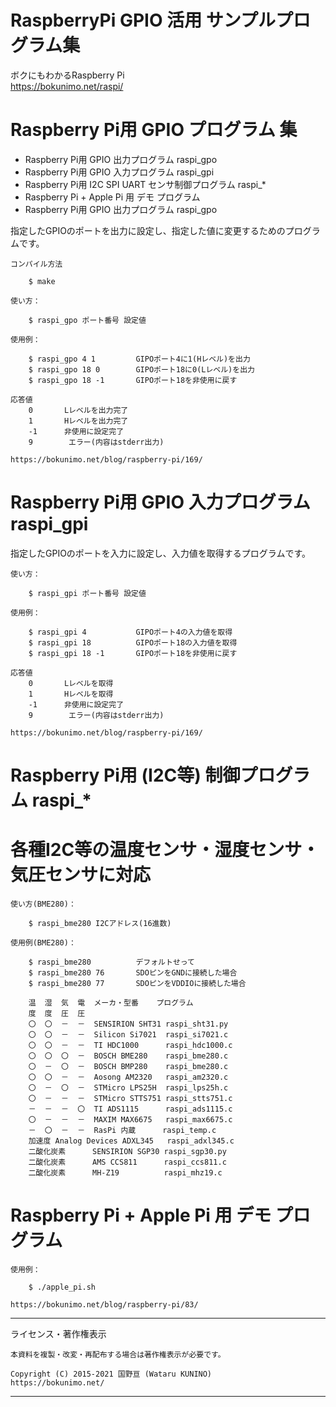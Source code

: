 # RaspberryPi GPIO 活用 サンプルプログラム集

ボクにもわかるRaspberry Pi  
	https://bokunimo.net/raspi/

# Raspberry Pi用 GPIO プログラム 集
- Raspberry Pi用 GPIO 出力プログラム raspi_gpo
- Raspberry Pi用 GPIO 入力プログラム raspi_gpi
- Raspberry Pi用 I2C SPI UART センサ制御プログラム raspi_*
- Raspberry Pi + Apple Pi 用 デモ プログラム
- Raspberry Pi用 GPIO 出力プログラム  raspi_gpo

指定したGPIOのポートを出力に設定し、指定した値に変更するためのプログラムです。

    コンパイル方法

        $ make

    使い方：

        $ raspi_gpo ポート番号 設定値

    使用例：

        $ raspi_gpo 4 1         GIPOポート4に1(Hレベル)を出力
        $ raspi_gpo 18 0        GIPOポート18に0(Lレベル)を出力
        $ raspi_gpo 18 -1       GIPOポート18を非使用に戻す

    応答値
        0       Lレベルを出力完了
        1       Hレベルを出力完了
        -1      非使用に設定完了
        9        エラー(内容はstderr出力)

    https://bokunimo.net/blog/raspberry-pi/169/

# Raspberry Pi用 GPIO 入力プログラム  raspi_gpi

指定したGPIOのポートを入力に設定し、入力値を取得するプログラムです。

    使い方：

        $ raspi_gpi ポート番号 設定値

    使用例：

        $ raspi_gpi 4           GIPOポート4の入力値を取得
        $ raspi_gpi 18          GIPOポート18の入力値を取得
        $ raspi_gpi 18 -1       GIPOポート18を非使用に戻す

    応答値
        0       Lレベルを取得
        1       Hレベルを取得
        -1      非使用に設定完了
        9        エラー(内容はstderr出力)

    https://bokunimo.net/blog/raspberry-pi/169/

# Raspberry Pi用 (I2C等) 制御プログラム  raspi_*
# 各種I2C等の温度センサ・湿度センサ・気圧センサに対応

    使い方(BME280)：

        $ raspi_bme280 I2Cアドレス(16進数)

    使用例(BME280)：

        $ raspi_bme280          デフォルトせって
        $ raspi_bme280 76       SDOピンをGNDに接続した場合
        $ raspi_bme280 77       SDOピンをVDDIOに接続した場合

	    温  湿  気  電  メーカ・型番    プログラム
	    度  度  圧  圧
	    〇  〇  －  －  SENSIRION SHT31 raspi_sht31.py
	    〇  〇  －  －  Silicon Si7021  raspi_si7021.c
	    〇  〇  －  －  TI HDC1000      raspi_hdc1000.c 
	    〇  〇  〇  －  BOSCH BME280    raspi_bme280.c 
	    〇  －  〇  －  BOSCH BMP280    raspi_bme280.c 
	    〇  〇  －  －  Aosong AM2320   raspi_am2320.c 
	    〇  －  〇  －  STMicro LPS25H  raspi_lps25h.c 
	    〇  －  －  －  STMicro STTS751 raspi_stts751.c 
	    －  －  －  〇  TI ADS1115      raspi_ads1115.c 
	    〇  －  －  －  MAXIM MAX6675   raspi_max6675.c 
	    －  〇  －  －  RasPi 内蔵      raspi_temp.c 
	    加速度 Analog Devices ADXL345   raspi_adxl345.c 
	    二酸化炭素      SENSIRION SGP30 raspi_sgp30.py
	    二酸化炭素      AMS CCS811      raspi_ccs811.c 
	    二酸化炭素      MH-Z19          raspi_mhz19.c 

# Raspberry Pi + Apple Pi 用 デモ プログラム

    使用例：

        $ ./apple_pi.sh

    https://bokunimo.net/blog/raspberry-pi/83/

----------------------------------------------------------------
ライセンス・著作権表示

	本資料を複製・改変・再配布する場合は著作権表示が必要です。

	Copyright (C) 2015-2021 国野亘 (Wataru KUNINO)
	https://bokunimo.net/
----------------------------------------------------------------
